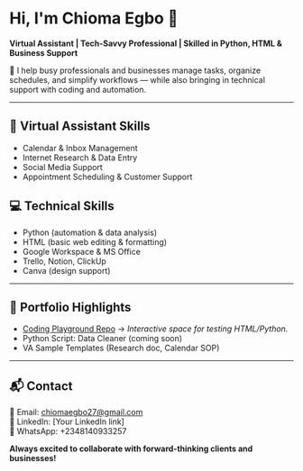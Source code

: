# Hi, I'm Chioma Egbo 👋  
**Virtual Assistant | Tech-Savvy Professional | Skilled in Python, HTML & Business Support**

🌟 I help busy professionals and businesses manage tasks, organize schedules, and simplify workflows — while also bringing in technical support with coding and automation.

---

## 💼 Virtual Assistant Skills
- Calendar & Inbox Management  
- Internet Research & Data Entry  
- Social Media Support  
- Appointment Scheduling & Customer Support  

## 💻 Technical Skills
- Python (automation & data analysis)  
- HTML (basic web editing & formatting)  
- Google Workspace & MS Office  
- Trello, Notion, ClickUp  
- Canva (design support)  

---

## 🚀 Portfolio Highlights
- [Coding Playground Repo](link-to-your-playground) → *Interactive space for testing HTML/Python.*  
- Python Script: Data Cleaner (coming soon)  
- VA Sample Templates (Research doc, Calendar SOP)  

---

## 📬 Contact
📧 Email: chiomaegbo27@gmail.com  
💼 LinkedIn: [Your LinkedIn link]  
📱 WhatsApp: +2348140933257

**Always excited to collaborate with forward-thinking clients and businesses!**

